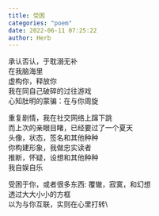 ```yaml
---
title: 受困
categories: "poem"
date: 2022-06-11 07:25:22
author: Herb
---
```


承认否认，于耽溺无补\
在我脑海里\
虚构你，释放你\
我在同自己破碎的过往游戏\
心知肚明的蒙骗：在与你周旋

重复剧情，我在社交网络上蹿下跳\
而上次的亲眼目睹，已经要过了一个夏天\
头像，状态，签名和其他种种\
你构建形象，我做忠实读者\
推断，怀疑，设想和其他种种\
我自娱自乐

受困于你，或者很多东西:
覆辙，寂寞，和幻想\
透过大大小小的方框\
以为与你互联，实则在心里打转\
